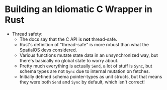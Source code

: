 # Building an Idiomatic C Wrapper in Rust

* Thread safety:
  * The docs say that the C API is **not** thread-safe.
  * Rust's definition of "thread-safe" is more robust than what the SpatialOS devs considered.
  * Various functions mutate state data in an unsynchronized way, but there's basically no global
    state to worry about.
  * Pretty much everything is actually `Send`, a lot of stuff is `Sync`, but schema types are not
    `Sync` due to internal mutation on fetches.
  * Initially defined schema pointer-types as unit structs, but that means they were both `Send`
    and `Sync` by default, which isn't correct!
